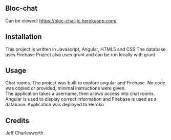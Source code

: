 ## Bloc-chat
Can be viewed:
https://bloc-chat-jc.herokuapp.com/

## Installation
This project is written in Javascript, Angular, HTML5 and CSS
The database uses Firebase
Project also uses grunt and can be run locally with grunt
## Usage
Chat rooms.
The project was built to explore angular and Firebase.
No code was copied or provided, minimal instructions were given.  
The application takes a username, then allows access into chat rooms.
Angular is used to display correct information and Firebase is used as a database.
Application was deployed to Heroku
## Credits
Jeff Charlesworth
